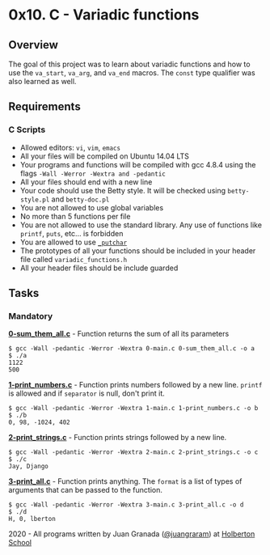 # 0x10. C - Variadic functions

## Overview
The goal of this project was to learn about variadic functions and how to use the `va_start`, `va_arg`, and `va_end` macros. The `const` type qualifier was also learned as well.

## Requirements
### C Scripts
* Allowed editors: `vi`, `vim`, `emacs`
* All your files will be compiled on Ubuntu 14.04 LTS
* Your programs and functions will be compiled with gcc 4.8.4 using the flags `-Wall -Werror -Wextra and -pedantic`
* All your files should end with a new line
* Your code should use the Betty style. It will be checked using `betty-style.pl` and `betty-doc.pl`
* You are not allowed to use global variables
* No more than 5 functions per file
* You are not allowed to use the standard library. Any use of functions like `printf`, `puts`, etc… is forbidden
* You are allowed to use [`_putchar`](https://github.com/holbertonschool/_putchar.c/blob/master/_putchar.c)
* The prototypes of all your functions should be included in your header file called `variadic_functions.h`
* All your header files should be include guarded

## Tasks
### Mandatory
**[0-sum_them_all.c](0-sum_them_all.c)** - Function returns the sum of all its parameters
```
$ gcc -Wall -pedantic -Werror -Wextra 0-main.c 0-sum_them_all.c -o a
$ ./a 
1122
500
```

**[1-print_numbers.c](1-print_numbers.c)** - Function prints numbers followed by a new line. `printf` is allowed and if `separator` is null, don't print it.
```
$ gcc -Wall -pedantic -Werror -Wextra 1-main.c 1-print_numbers.c -o b
$ ./b
0, 98, -1024, 402
```

**[2-print_strings.c](2-print_strings.c)** - Function prints strings followed by a new line.
```
$ gcc -Wall -pedantic -Werror -Wextra 2-main.c 2-print_strings.c -o c
$ ./c 
Jay, Django
```

**[3-print_all.c](3-print_all.c)** - Function prints anything. The `format` is a list of types of arguments that can be passed to the function.
```
$ gcc -Wall -pedantic -Werror -Wextra 3-main.c 3-print_all.c -o d
$ ./d 
H, 0, lberton
```


2020 - All programs written by Juan Granada ([@juangraram](https://twitter.com/JuanGraRam)) at [Holberton School](https://www.holbertonschool.com/)